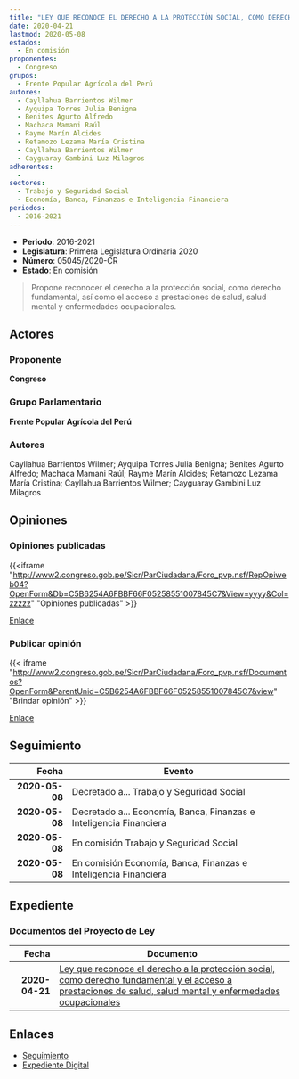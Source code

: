 ```yaml
---
title: "LEY QUE RECONOCE EL DERECHO A LA PROTECCIÓN SOCIAL, COMO DERECHO FUNDAMENTAL Y EL ACCESO A PRESTACIONES DE SALUD, SALUD MENTAL Y ENFERMEDADES OCUPACIONALES"
date: 2020-04-21
lastmod: 2020-05-08
estados: 
  - En comisión
proponentes: 
  - Congreso
grupos: 
  - Frente Popular Agrícola del Perú
autores: 
  - Cayllahua Barrientos Wilmer
  - Ayquipa Torres Julia Benigna
  - Benites Agurto Alfredo
  - Machaca Mamani Raúl
  - Rayme Marín Alcides
  - Retamozo Lezama María Cristina
  - Cayllahua Barrientos Wilmer
  - Cayguaray Gambini Luz Milagros
adherentes: 
  - 
sectores: 
  - Trabajo y Seguridad Social
  - Economía, Banca, Finanzas e Inteligencia Financiera
periodos: 
  - 2016-2021
---
```


- **Periodo**: 2016-2021
- **Legislatura**: Primera Legislatura Ordinaria 2020
- **Número**: 05045/2020-CR
- **Estado**: En comisión

> Propone reconocer el derecho a la protección social, como derecho fundamental, así como el acceso a prestaciones de salud, salud mental y enfermedades ocupacionales.


## Actores

### Proponente

**Congreso**

### Grupo Parlamentario

**Frente Popular Agrícola del Perú**

### Autores

Cayllahua Barrientos Wilmer; Ayquipa Torres Julia Benigna; Benites Agurto Alfredo; Machaca Mamani Raúl; Rayme Marín Alcides; Retamozo Lezama María Cristina; Cayllahua Barrientos Wilmer; Cayguaray Gambini Luz Milagros


## Opiniones

### Opiniones publicadas

{{<iframe "http://www2.congreso.gob.pe/Sicr/ParCiudadana/Foro_pvp.nsf/RepOpiweb04?OpenForm&Db=C5B6254A6FBBF66F05258551007845C7&View=yyyy&Col=zzzzz" "Opiniones publicadas" >}}

[Enlace](http://www2.congreso.gob.pe/Sicr/ParCiudadana/Foro_pvp.nsf/RepOpiweb04?OpenForm&Db=C5B6254A6FBBF66F05258551007845C7&View=yyyy&Col=zzzzz)
### Publicar opinión

{{< iframe "http://www2.congreso.gob.pe/Sicr/ParCiudadana/Foro_pvp.nsf/Documentos?OpenForm&ParentUnid=C5B6254A6FBBF66F05258551007845C7&view" "Brindar opinión" >}}

[Enlace](http://www2.congreso.gob.pe/Sicr/ParCiudadana/Foro_pvp.nsf/Documentos?OpenForm&ParentUnid=C5B6254A6FBBF66F05258551007845C7&view)

## Seguimiento

| Fecha | Evento |
|------:|--------|
| **2020-05-08** | Decretado a... Trabajo y Seguridad Social|
| **2020-05-08** | Decretado a... Economía, Banca, Finanzas e Inteligencia Financiera|
| **2020-05-08** | En comisión Trabajo y Seguridad Social|
| **2020-05-08** | En comisión Economía, Banca, Finanzas e Inteligencia Financiera|


## Expediente


### Documentos del Proyecto de Ley

| Fecha | Documento |
|------:|--------|
| **2020-04-21** | [Ley que reconoce el derecho a la protección social, como derecho fundamental y el acceso a prestaciones de salud, salud mental y enfermedades ocupacionales](http://www.leyes.congreso.gob.pe/Documentos/2016_2021/Proyectos_de_Ley_y_de_Resoluciones_Legislativas/PL05045_20200421.pdf) |

## Enlaces 

- [Seguimiento](http://www2.congreso.gob.pe/Sicr/TraDocEstProc/CLProLey2016.nsf/f7fff46988ca05b1052578e100829cc7/787f3b2b41bdcee005258551007d56d7?OpenDocument)
- [Expediente Digital](http://www2.congreso.gob.pe/Sicr/TraDocEstProc/CLProLey2016.nsf/f7fff46988ca05b1052578e100829cc7/787f3b2b41bdcee005258551007d56d7?OpenDocument&Click=05257FB7005EB655.eb71d0cf91d8294e05256cdf006b5706/$Body/0.1C6C)
